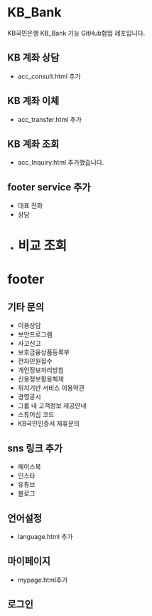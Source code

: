 # KB_Bank

KB국민은행 KB_Bank 기능 GitHub협업 레포입니다.

## KB 계좌 상담

- acc_consult.html 추가

## KB 계좌 이체

- acc_transfer.html 추가

## KB 계좌 조회

- acc_Inquiry.html 추가했습니다.

## footer service 추가

- 대표 전화
- 상담
- # 비교 조회

# footer

## 기타 문의

- 이용상담
- 보안프로그램
- 사고신고
- 보호금융상품등록부
- 전자민원접수
- 개인정보처리방침
- 신용정보활용체제
- 위치기반 서비스 이용약관
- 경영공시
- 그룹 내 고객정보 제공안내
- 스튜어십 코드
- KB국민인증서 제휴문의

## sns 링크 추가

- 페이스북
- 인스타
- 유튜브
- 블로그

## 언어설정

- language.html 추가

## 마이페이지

- mypage.html추가

## 로그인
